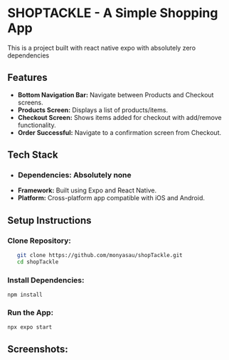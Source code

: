 # SHOPTACKLE - A Simple Shopping App
This is a project built with react native expo with absolutely zero dependencies

## Features

- **Bottom Navigation Bar:** Navigate between Products and Checkout screens.
- **Products Screen:** Displays a list of products/items.
- **Checkout Screen:** Shows items added for checkout with add/remove functionality.
- **Order Successful:** Navigate to a confirmation screen from Checkout.

## Tech Stack
- ### Dependencies: Absolutely none
- **Framework:** Built using Expo and React Native.
- **Platform:** Cross-platform app compatible with iOS and Android.

## Setup Instructions
### Clone Repository:
```bash
   git clone https://github.com/monyasau/shopTackle.git
   cd shopTackle 
```
### Install Dependencies:
```npm install```

### Run the App:
```npx expo start```

## Screenshots:
